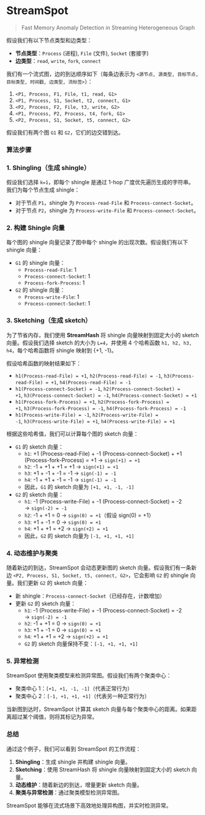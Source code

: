 # StreamSpot

> Fast Memory Anomaly Detection in Streaming Heterogeneous Graph
> 

假设我们有以下节点类型和边类型：

- **节点类型**：`Process` (进程), `File` (文件), `Socket` (套接字)
- **边类型**：`read`, `write`, `fork`, `connect`

我们有一个流式图，边的到达顺序如下（每条边表示为 `<源节点, 源类型, 目标节点, 目标类型, 时间戳, 边类型, 流标签>`）：

1. `<P1, Process, F1, File, t1, read, G1>`
2. `<P1, Process, S1, Socket, t2, connect, G1>`
3. `<P2, Process, F2, File, t3, write, G2>`
4. `<P1, Process, P2, Process, t4, fork, G1>`
5. `<P2, Process, S1, Socket, t5, connect, G2>`

假设我们有两个图 `G1` 和 `G2`，它们的边交错到达。

### 算法步骤

### 1. Shingling（生成 shingle）

假设我们选择 `k=1`，即每个 shingle 是通过 1-hop 广度优先遍历生成的字符串。我们为每个节点生成 shingle：

- 对于节点 `P1`，shingle 为 `Process-read-File` 和 `Process-connect-Socket`。
- 对于节点 `P2`，shingle 为 `Process-write-File` 和 `Process-connect-Socket`。

### 2. 构建 Shingle 向量

每个图的 shingle 向量记录了图中每个 shingle 的出现次数。假设我们有以下 shingle 向量：

- `G1` 的 shingle 向量：
    - `Process-read-File`: 1
    - `Process-connect-Socket`: 1
    - `Process-fork-Process`: 1
- `G2` 的 shingle 向量：
    - `Process-write-File`: 1
    - `Process-connect-Socket`: 1

### 3. Sketching（生成 sketch）

为了节省内存，我们使用 **StreamHash** 将 shingle 向量映射到固定大小的 sketch 向量。假设我们选择 sketch 的大小为 `L=4`，并使用 4 个哈希函数 `h1, h2, h3, h4`，每个哈希函数将 shingle 映射到 {+1, -1}。

假设哈希函数的映射结果如下：

- `h1(Process-read-File) = +1`, `h2(Process-read-File) = -1`, `h3(Process-read-File) = +1`, `h4(Process-read-File) = -1`
- `h1(Process-connect-Socket) = -1`, `h2(Process-connect-Socket) = +1`, `h3(Process-connect-Socket) = -1`, `h4(Process-connect-Socket) = +1`
- `h1(Process-fork-Process) = +1`, `h2(Process-fork-Process) = +1`, `h3(Process-fork-Process) = -1`, `h4(Process-fork-Process) = -1`
- `h1(Process-write-File) = -1`, `h2(Process-write-File) = -1`, `h3(Process-write-File) = +1`, `h4(Process-write-File) = +1`

根据这些哈希值，我们可以计算每个图的 sketch 向量：

- `G1` 的 sketch 向量：
    - `h1`: +1 (Process-read-File) + -1 (Process-connect-Socket) + +1 (Process-fork-Process) = +1 → `sign(+1) = +1`
    - `h2`: -1 + +1 + +1 = +1 → `sign(+1) = +1`
    - `h3`: +1 + -1 + -1 = -1 → `sign(-1) = -1`
    - `h4`: -1 + +1 + -1 = -1 → `sign(-1) = -1`
    - 因此，`G1` 的 sketch 向量为 `[+1, +1, -1, -1]`
- `G2` 的 sketch 向量：
    - `h1`: -1 (Process-write-File) + -1 (Process-connect-Socket) = -2 → `sign(-2) = -1`
    - `h2`: -1 + +1 = 0 → `sign(0) = +1`（假设 sign(0) = +1）
    - `h3`: +1 + -1 = 0 → `sign(0) = +1`
    - `h4`: +1 + +1 = +2 → `sign(+2) = +1`
    - 因此，`G2` 的 sketch 向量为 `[-1, +1, +1, +1]`

### 4. 动态维护与聚类

随着新边的到达，StreamSpot 会动态更新图的 sketch 向量。假设我们有一条新边 `<P2, Process, S1, Socket, t5, connect, G2>`，它会影响 `G2` 的 shingle 向量。我们更新 `G2` 的 sketch 向量：

- 新 shingle：`Process-connect-Socket`（已经存在，计数增加）
- 更新 `G2` 的 sketch 向量：
    - `h1`: -1 (Process-write-File) + -1 (Process-connect-Socket) = -2 → `sign(-2) = -1`
    - `h2`: -1 + +1 = 0 → `sign(0) = +1`
    - `h3`: +1 + -1 = 0 → `sign(0) = +1`
    - `h4`: +1 + +1 = +2 → `sign(+2) = +1`
    - `G2` 的 sketch 向量保持不变：`[-1, +1, +1, +1]`

### 5. 异常检测

StreamSpot 使用聚类模型来检测异常图。假设我们有两个聚类中心：

- 聚类中心 1：`[+1, +1, -1, -1]`（代表正常行为）
- 聚类中心 2：`[-1, +1, +1, +1]`（代表另一种正常行为）

当新图到达时，StreamSpot 计算其 sketch 向量与每个聚类中心的距离。如果距离超过某个阈值，则将其标记为异常。

### 总结

通过这个例子，我们可以看到 StreamSpot 的工作流程：

1. **Shingling**：生成 shingle 并构建 shingle 向量。
2. **Sketching**：使用 StreamHash 将 shingle 向量映射到固定大小的 sketch 向量。
3. **动态维护**：随着新边的到达，增量更新 sketch 向量。
4. **聚类与异常检测**：通过聚类模型检测异常图。

StreamSpot 能够在流式场景下高效地处理异构图，并实时检测异常。
